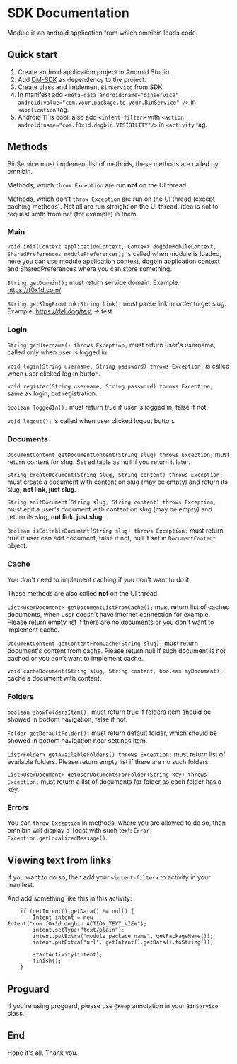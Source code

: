 # SDK Documentation

Module is an android application from which omnibin loads code.

## Quick start

1. Create android application project in Android Studio.
2. Add [DM-SDK](https://files.f0x1d.com/files/dm-sdk.aar) as dependency to the project.
3. Create class and implement ```BinService``` from SDK.
4. In manifest add ```<meta-data android:name="binservice" android:value="com.your.package.to.your.BinService" />``` in ```<application``` tag.
5. Android 11 is cool, also add ```<intent-filter>``` with ```<action android:name="com.f0x1d.dogbin.VISIBILITY"/>``` in ```<activity``` tag.

## Methods

BinService must implement list of methods, these methods are called by omnibin.

Methods, which ```throw Exception``` are run **not** on the UI thread.

Methods, which don't ```throw Exception``` are run on the UI thread (except caching methods).
Not all are run straight on the UI thread, idea is not to request smth from net (for example) in them.

### Main

```void init(Context applicationContext, Context dogbinMobileContext, SharedPreferences modulePreferences);``` is called when module is loaded, here you can use module application context, dogbin application context and SharedPreferences where you can store something.

```String getDomain();``` must return service domain. Example: https://f0x1d.com/

```String getSlugFromLink(String link);``` must parse link in order to get slug. Example: https://del.dog/test -> test

### Login

```String getUsername() throws Exception;``` must return user's username, called only when user is logged in.

```void login(String username, String password) throws Exception;``` is called when user clicked log in button.

```void register(String username, String password) throws Exception;``` same as login, but registration.

```boolean loggedIn();``` must return true if user is logged in, false if not.

```void logout();``` is called when user clicked logout button.

### Documents

```DocumentContent getDocumentContent(String slug) throws Exception;``` must return content for slug. Set editable as null if you return it later.

```String createDocument(String slug, String content) throws Exception;``` must create a document with content on slug (may be empty) and return its slug, **not link, just slug**.

```String editDocument(String slug, String content) throws Exception;``` must edit a user's document with content on slug (may be empty) and return its slug, **not link, just slug**.

```Boolean isEditableDocument(String slug) throws Exception;``` must return true if user can edit document, false if not, null if set in ```DocumentContent``` object.

### Cache

You don't need to implement caching if you don't want to do it.

These methods are also called **not** on the UI thread.

```List<UserDocument> getDocumentListFromCache();``` must return list of cached documents, when user doesn't have internet connection for example. Please return empty list if there are no documents or you don't want to implement cache.

```DocumentContent getContentFromCache(String slug);``` must return document's content from cache. Please return null if such document is not cached or you don't want to implement cache.

```void cacheDocument(String slug, String content, boolean myDocument);``` cache a document with content.

### Folders

```boolean showFoldersItem();``` must return true if folders item should be showed in bottom navigation, false if not.

```Folder getDefaultFolder();``` must return default folder, which should be showed in bottom navigation near settings item.

```List<Folder> getAvailableFolders() throws Exception;``` must return list of available folders. Please return empty list if there are no such folders.

```List<UserDocument> getUserDocumentsForFolder(String key) throws Exception;``` must return a list of documents for folder as each folder has a key.

### Errors

You can ```throw Exception``` in methods, where you are allowed to do so, then omnibin will display a Toast with such text: ```Error: Exception.getLocalizedMessage()```.


## Viewing text from links

If you want to do so, then add your ```<intent-filter>``` to activity in your manifest.

And add something like this in this activity:
```
    if (getIntent().getData() != null) {
        Intent intent = new Intent("com.f0x1d.dogbin.ACTION_TEXT_VIEW");
        intent.setType("text/plain");
        intent.putExtra("module_package_name", getPackageName());
        intent.putExtra("url", getIntent().getData().toString());

        startActivity(intent);
        finish();
    }
```

## Proguard

If you're using proguard, please use ```@Keep``` annotation in your ```BinService``` class.

## End

Hope it's all. Thank you.
